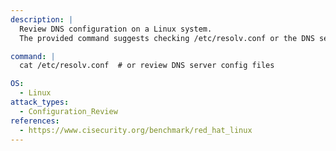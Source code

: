 ```yaml
---
description: |
  Review DNS configuration on a Linux system.
  The provided command suggests checking /etc/resolv.conf or the DNS server configuration to verify DNS settings, aiding in configuration review and security assessment.

command: |
  cat /etc/resolv.conf  # or review DNS server config files

OS:
  - Linux
attack_types:
  - Configuration_Review
references:
  - https://www.cisecurity.org/benchmark/red_hat_linux
---
```

